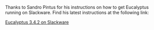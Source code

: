 Thanks to Sandro Pintus for his instructions on how to get Eucalyptus running on Slackware.  Find his latest instructions at the following link:

[Eucalyptus 3.4.2 on Slackware](http://euca-131-114-28-155.hpc.cloud.ing.unipi.it/Wiki/index.php/%22EUCALYPTUS_on_Slackware%22)